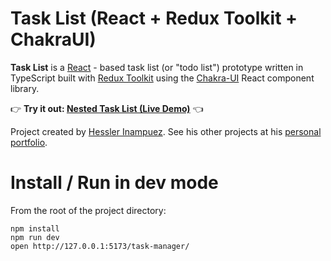 Task List (React + Redux Toolkit + ChakraUI)
=====================

**Task List** is a [React](https://es.reactjs.org/) - based task list (or "todo list") prototype written in TypeScript built with [Redux Toolkit](https://redux-toolkit.js.org/) using the [Chakra-UI](https://chakra-ui.com/) React component library.

👉  **Try it out: [Nested Task List (Live Demo)](https://fawkes11.github.io/task-manager/)**  👈

Project created by [Hessler Inampuez](https://github.com/fawkes11). See his other projects at his [personal portfolio](https://hessler.tech).

# Install / Run in dev mode

From the root of the project directory:

```
npm install
npm run dev
open http://127.0.0.1:5173/task-manager/
```